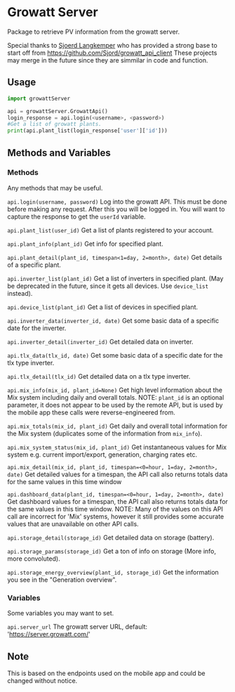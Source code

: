 # Growatt Server

Package to retrieve PV information from the growatt server.

Special thanks to [Sjoerd Langkemper](https://github.com/Sjord) who has provided a strong base to start off from https://github.com/Sjord/growatt_api_client
These projects may merge in the future since they are simmilar in code and function.

## Usage

```python
import growattServer

api = growattServer.GrowattApi()
login_response = api.login(<username>, <password>)
#Get a list of growatt plants.
print(api.plant_list(login_response['user']['id']))
```

## Methods and Variables

### Methods

Any methods that may be useful.

`api.login(username, password)` Log into the growatt API. This must be done before making any request. After this you will be logged in. You will want to capture the response to get the `userId` variable.

`api.plant_list(user_id)` Get a list of plants registered to your account.

`api.plant_info(plant_id)` Get info for specified plant.

`api.plant_detail(plant_id, timespan<1=day, 2=month>, date)` Get details of a specific plant.

`api.inverter_list(plant_id)` Get a list of inverters in specified plant. (May be deprecated in the future, since it gets all devices. Use `device_list` instead).

`api.device_list(plant_id)` Get a list of devices in specified plant.

`api.inverter_data(inverter_id, date)` Get some basic data of a specific date for the inverter.

`api.inverter_detail(inverter_id)` Get detailed data on inverter.

`api.tlx_data(tlx_id, date)` Get some basic data of a specific date for the tlx type inverter.

`api.tlx_detail(tlx_id)` Get detailed data on a tlx type inverter.

`api.mix_info(mix_id, plant_id=None)` Get high level information about the Mix system including daily and overall totals. NOTE: `plant_id` is an optional parameter, it does not appear to be used by the remote API, but is used by the mobile app these calls were reverse-engineered from.

`api.mix_totals(mix_id, plant_id)` Get daily and overall total information for the Mix system (duplicates some of the information from `mix_info`).

`api.mix_system_status(mix_id, plant_id)` Get instantaneous values for Mix system e.g. current import/export, generation, charging rates etc.

`api.mix_detail(mix_id, plant_id, timespan=<0=hour, 1=day, 2=month>, date)` Get detailed values for a timespan, the API call also returns totals data for the same values in this time window

`api.dashboard_data(plant_id, timespan=<0=hour, 1=day, 2=month>, date)` Get dashboard values for a timespan, the API call also returns totals data for the same values in this time window. NOTE: Many of the values on this API call are incorrect for 'Mix' systems, however it still provides some accurate values that are unavailable on other API calls.

`api.storage_detail(storage_id)` Get detailed data on storage (battery).

`api.storage_params(storage_id)` Get a ton of info on storage (More info, more convoluted).

`api.storage_energy_overview(plant_id, storage_id)` Get the information you see in the "Generation overview".

### Variables

Some variables you may want to set.

`api.server_url` The growatt server URL, default: 'https://server.growatt.com/'

## Note

This is based on the endpoints used on the mobile app and could be changed without notice.
